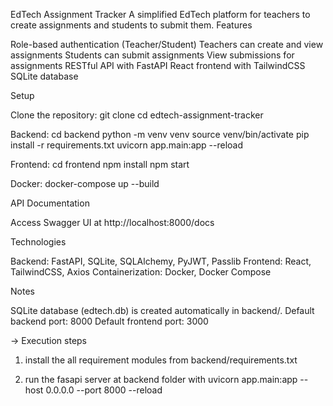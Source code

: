 EdTech Assignment Tracker
A simplified EdTech platform for teachers to create assignments and students to submit them.
Features

Role-based authentication (Teacher/Student)
Teachers can create and view assignments
Students can submit assignments
View submissions for assignments
RESTful API with FastAPI
React frontend with TailwindCSS
SQLite database

Setup

Clone the repository:
git clone <repository-url>
cd edtech-assignment-tracker


Backend:
cd backend
python -m venv venv
source venv/bin/activate
pip install -r requirements.txt
uvicorn app.main:app --reload


Frontend:
cd frontend
npm install
npm start


Docker:
docker-compose up --build



API Documentation

Access Swagger UI at http://localhost:8000/docs

Technologies

Backend: FastAPI, SQLite, SQLAlchemy, PyJWT, Passlib
Frontend: React, TailwindCSS, Axios
Containerization: Docker, Docker Compose

Notes

SQLite database (edtech.db) is created automatically in backend/.
Default backend port: 8000
Default frontend port: 3000


-> Execution steps

1. install the all requirement modules from backend/requirements.txt

2. run the fasapi server at backend folder with 
uvicorn app.main:app --host 0.0.0.0 --port 8000 --reload